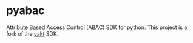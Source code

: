 # pyabac
Attribute Based Access Control (ABAC) SDK for python. This project is a fork of the [vakt](https://github.com/kolotaev/vakt) SDK.
